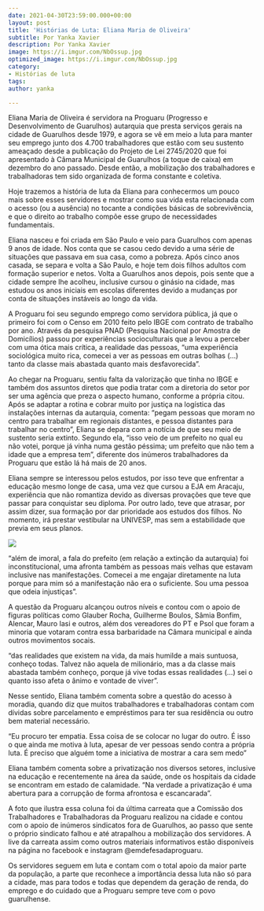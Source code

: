 ```yaml
---
date: 2021-04-30T23:59:00.000+00:00
layout: post
title: 'Histórias de Luta: Eliana Maria de Oliveira'
subtitle: Por Yanka Xavier
description: Por Yanka Xavier
image: https://i.imgur.com/NbOssup.jpg
optimized_image: https://i.imgur.com/NbOssup.jpg
category:
- Histórias de luta
tags: 
author: yanka

---
```

Eliana Maria de Oliveira é servidora na Proguaru (Progresso e Desenvolvimento de Guarulhos) autarquia que presta serviços gerais na cidade de Guarulhos desde 1979, e agora se vê em meio a luta para manter seu emprego junto dos 4.700 trabalhadores que estão com seu sustento ameaçado desde a publicação do Projeto de Lei 2745/2020 que foi apresentado à Câmara Municipal de Guarulhos (a toque de caixa) em dezembro do ano passado. Desde então, a mobilização dos trabalhadores e trabalhadoras tem sido organizada de forma constante e coletiva.

Hoje trazemos a história de luta da Eliana para conhecermos um pouco mais sobre esses servidores e mostrar como sua vida esta relacionada com o acesso (ou a ausência) no tocante a condições básicas de sobrevivência, e que o direito ao trabalho compõe esse grupo de necessidades fundamentais.

Eliana nasceu e foi criada em São Paulo e veio para Guarulhos com apenas 9 anos de idade. Nos conta que se casou cedo devido a uma série de situações que passava em sua casa, como a pobreza. Após cinco anos casada, se separa e volta a São Paulo, e hoje tem dois filhos adultos com formação superior e netos. Volta a Guarulhos anos depois, pois sente que a cidade sempre lhe acolheu, inclusive cursou o ginásio na cidade, mas estudou os anos iniciais em escolas diferentes devido a mudanças por conta de situações instáveis ao longo da vida.

A Proguaru foi seu segundo emprego como servidora pública, já que o primeiro foi com o Censo em 2010 feito pelo IBGE com contrato de trabalho por ano. Através da pesquisa PNAD (Pesquisa Nacional por Amostra de Domicílios) passou por experiências socioculturais que a levou a perceber com uma ótica mais crítica, a realidade das pessoas, “uma experiência sociológica muito rica, comecei a ver as pessoas em outras bolhas (…) tanto da classe mais abastada quanto mais desfavorecida”.

Ao chegar na Proguaru, sentiu falta da valorização que tinha no IBGE e também dos assuntos diretos que podia tratar com a diretoria do setor por ser uma agência que preza o aspecto humano, conforme a própria citou. Após se adaptar a rotina e cobrar muito por justiça na logística das instalações internas da autarquia, comenta: “pegam pessoas que moram no centro para trabalhar em regionais distantes, e pessoa distantes para trabalhar no centro”, Eliana se depara com a notícia de que seu meio de sustento seria extinto. Segundo ela, “isso veio de um prefeito no qual eu não votei, porque já vinha numa gestão péssima; um prefeito que não tem a idade que a empresa tem”, diferente dos inúmeros trabalhadores da Proguaru que estão lá há mais de 20 anos.

Eliana sempre se interessou pelos estudos, por isso teve que enfrentar a educação mesmo longe de casa, uma vez que cursou a EJA em Aracaju, experiência que não romantiza devido as diversas provações que teve que passar para conquistar seu diploma. Por outro lado, teve que atrasar, por assim dizer, sua formação por dar prioridade aos estudos dos filhos. No momento, irá prestar vestibular na UNIVESP, mas sem a estabilidade que previa em seus planos.

![](https://i.imgur.com/0jQT2Bs.jpg)

“além de imoral, a fala do prefeito (em relação a extinção da autarquia) foi inconstitucional, uma afronta também as pessoas mais velhas que estavam inclusive nas manifestações. Comecei a me engajar diretamente na luta porque para mim só a manifestação não era o suficiente. Sou uma pessoa que odeia injustiças”.

A questão da Proguaru alcançou outros níveis e contou com o apoio de figuras políticas como Glauber Rocha, Guilherme Boulos, Sâmia Bonfim, Alencar, Mauro Iasi e outros, além dos vereadores do PT e Psol que foram a minoria que votaram contra essa barbaridade na Câmara municipal e ainda outros movimentos socais.

“das realidades que existem na vida, da mais humilde a mais suntuosa, conheço todas. Talvez não aquela de milionário, mas a da classe mais abastada também conheço, porque já vive todas essas realidades (…) sei o quanto isso afeta o ânimo e vontade de viver”.

Nesse sentido, Eliana também comenta sobre a questão do acesso à moradia, quando diz que muitos trabalhadores e trabalhadoras contam com dívidas sobre parcelamento e empréstimos para ter sua residência ou outro bem material necessário.

“Eu procuro ter empatia. Essa coisa de se colocar no lugar do outro. É isso o que ainda me motiva à luta, apesar de ver pessoas sendo contra a própria luta. É preciso que alguém tome a iniciativa de mostrar a cara sem medo”

Eliana também comenta sobre a privatização nos diversos setores, inclusive na educação e recentemente na área da saúde, onde os hospitais da cidade se encontram em estado de calamidade. “Na verdade a privatização é uma abertura para a corrupção de forma afrontosa e escancarada”.

A foto que ilustra essa coluna foi da última carreata que a Comissão dos Trabalhadores e Trabalhadoras da Proguaru realizou na cidade e contou com o apoio de inúmeros sindicatos fora de Guarulhos, ao passo que sente o próprio sindicato falhou e até atrapalhou a mobilização dos servidores. A live da carreata assim como outros materiais informativos estão disponíveis na página no facebook e instagram @emdefesadaproguaru.

Os servidores seguem em luta e contam com o total apoio da maior parte da população, a parte que reconhece a importância dessa luta não só para a cidade, mas para todos e todas que dependem da geração de renda, do emprego e do cuidado que a Proguaru sempre teve com o povo guarulhense.